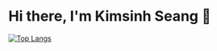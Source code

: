 # Hi there, I'm Kimsinh Seang 👋

[![Top Langs](https://github-readme-stats.vercel.app/api/top-langs/?username=saroto&layout=compact&hide=css,html)](https://github.com/anuraghazra/github-readme-stats)
